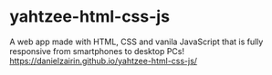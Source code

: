 # yahtzee-html-css-js
A web app made with HTML, CSS and vanila JavaScript that is fully responsive from smartphones to desktop PCs!
https://danielzairin.github.io/yahtzee-html-css-js/
